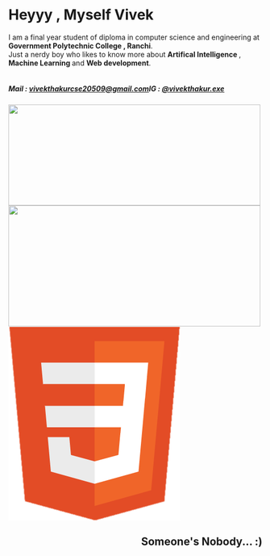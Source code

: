 <h1>Heyyy ,  Myself Vivek</h1> 
<p>I am a final year student of diploma in computer science and engineering at <b>Government Polytechnic College , Ranchi</b>.         
<br>Just a  nerdy boy who likes to know more about <b> Artifical Intelligence </b>,<b> Machine Learning </b> and <b>Web development</b>.</p>

<div style="display:flex">
      <h5> Mail : <a href="mailto: vivekthakurcse20509@gmail.com"> vivekthakurcse20509@gmail.com</a></h5>
      <h5> IG : <a href="https://www.instagram.com/vivekthakur.exe/">@vivekthakur.exe</a></h5>
</div>

<div style="display:flex;width:100%;height:200">
     <img height="200px" width="500" src="https://github-readme-stats.vercel.app/api/?username=vivekthakurcse&count_public=true&theme=transparent&showicons=true&layout=compact">
</div>
<div style="display:flex;width:100%;height:200">
     <img height="240px" width="500px" src="https://github-readme-stats.vercel.app/api/top-langs/?username=vivekthakurcse&layout=compact&langs_count=5&theme=transparent&hide=c++">
</div>

<div style="display:flex">
      <img src="./Icons/HTML.png">
</div>
<h2 align="right">Someone's Nobody... :)</h2>
